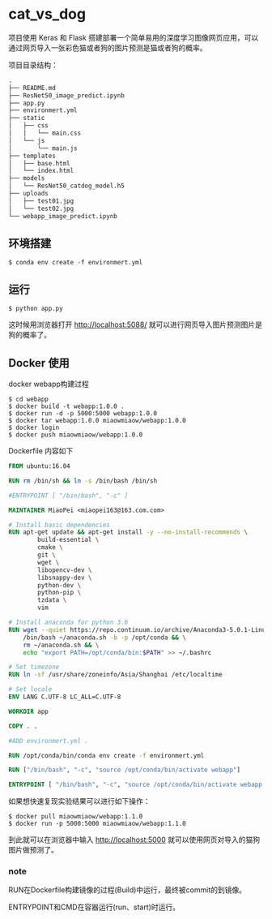 # cat_vs_dog

项目使用 Keras 和 Flask 搭建部署一个简单易用的深度学习图像网页应用，可以通过网页导入一张彩色猫或者狗的图片预测是猫或者狗的概率。

项目目录结构：

```python
.
├── README.md
├── ResNet50_image_predict.ipynb
├── app.py
├── environmert.yml
├── static
│   ├── css
│   │   └── main.css
│   └── js
│       └── main.js
├── templates
│   ├── base.html
│   └── index.html
├── models
│   └── ResNet50_catdog_model.h5
├── uploads
│   ├── test01.jpg
│   └── test02.jpg
└── webapp_image_predict.ipynb
```

## 环境搭建

```shell
$ conda env create -f environmert.yml
```

## 运行

```shell
$ python app.py
```

这时候用浏览器打开 <http://localhost:5088/> 就可以进行网页导入图片预测图片是狗的概率了。

## Docker 使用

docker webapp构建过程


```shell
$ cd webapp
$ docker build -t webapp:1.0.0 .
$ docker run -d -p 5000:5000 webapp:1.0.0
$ docker tar webapp:1.0.0 miaowmiaow/webapp:1.0.0
$ docker login
$ docker push miaowmiaow/webapp:1.0.0
```

Dockerfile 内容如下

```dockerfile
FROM ubuntu:16.04

RUN rm /bin/sh && ln -s /bin/bash /bin/sh

#ENTRYPOINT [ "/bin/bash", "-c" ]

MAINTAINER MiaoPei <miaopei163@163.com.com>

# Install basic dependencies
RUN apt-get update && apt-get install -y --no-install-recommends \
        build-essential \
        cmake \
        git \
        wget \
        libopencv-dev \
        libsnappy-dev \
        python-dev \
        python-pip \
        tzdata \
        vim

# Install anaconda for python 3.6
RUN wget --quiet https://repo.continuum.io/archive/Anaconda3-5.0.1-Linux-x86_64.sh -O ~/anaconda.sh && \
    /bin/bash ~/anaconda.sh -b -p /opt/conda && \
    rm ~/anaconda.sh && \
    echo "export PATH=/opt/conda/bin:$PATH" >> ~/.bashrc

# Set timezone
RUN ln -sf /usr/share/zoneinfo/Asia/Shanghai /etc/localtime

# Set locale
ENV LANG C.UTF-8 LC_ALL=C.UTF-8

WORKDIR app

COPY . .

#ADD environmert.yml .

RUN /opt/conda/bin/conda env create -f environmert.yml

RUN ["/bin/bash", "-c", "source /opt/conda/bin/activate webapp"]

ENTRYPOINT [ "/bin/bash", "-c", "source /opt/conda/bin/activate webapp && python app.py"]
```

如果想快速复现实验结果可以进行如下操作：

```shell
$ docker pull miaowmiaow/webapp:1.1.0
$ docker run -p 5000:5000 miaowmiaow/webapp:1.1.0
```

到此就可以在浏览器中输入 [http://localhost:5000](http://localhost:5000) 就可以使用网页对导入的猫狗图片做预测了。

### note

RUN在Dockerfile构建镜像的过程(Build)中运行，最终被commit的到镜像。

ENTRYPOINT和CMD在容器运行(run、start)时运行。